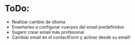 # ToDo:

- Realizar cambio de idioma
- Enseñarles a configurar cuerpos del email predefinidos
- Sugerir crear email más profesional
- Cambiar email en el contactForm y activar desde su email!